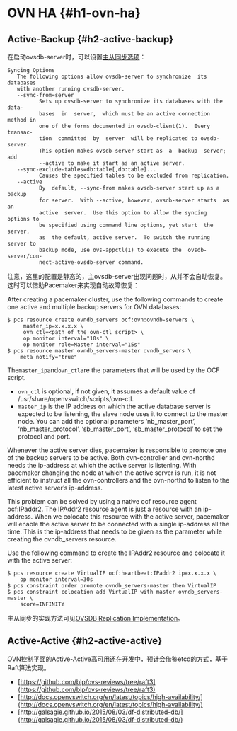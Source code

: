 # OVN HA {#h1-ovn-ha}

## Active-Backup {#h2-active-backup}

在启动ovsdb-server时，可以设置[主从同步选项](http://openvswitch.org/support/dist-docs/ovsdb-server.1.html)：

```
Syncing Options
   The following options allow ovsdb-server to synchronize  its  databases
   with another running ovsdb-server.
   --sync-from=server
          Sets up ovsdb-server to synchronize its databases with the data‐
          bases  in  server,  which must be an active connection method in
          one of the forms documented in ovsdb-client(1).  Every  transac‐
          tion  committed  by  server  will be replicated to ovsdb-server.
          This option makes ovsdb-server start as  a  backup  server;  add
          --active to make it start as an active server.
   --sync-exclude-tables=db:table[,db:table]...
          Causes the specified tables to be excluded from replication.
   --active
          By  default, --sync-from makes ovsdb-server start up as a backup
          for server.  With --active, however, ovsdb-server starts  as  an
          active  server.  Use this option to allow the syncing options to
          be specified using command line options, yet start  the  server,
          as  the default, active server.  To switch the running server to
          backup mode, use ovs-appctl(1) to execute the  ovsdb-server/con‐
          nect-active-ovsdb-server command.
```

注意，这里的配置是静态的，主ovsdb-server出现问题时，从并不会自动恢复。这时可以借助Pacemaker来实现自动故障恢复：

After creating a pacemaker cluster, use the following commands to create one active and multiple backup servers for OVN databases:

```
$ pcs resource create ovndb_servers ocf:ovn:ovndb-servers \
     master_ip=x.x.x.x \
     ovn_ctl=<path of the ovn-ctl script> \
     op monitor interval="10s" \
     op monitor role=Master interval="15s"
$ pcs resource master ovndb_servers-master ovndb_servers \
    meta notify="true"
```

The`master_ip`and`ovn_ctl`are the parameters that will be used by the OCF script.

* `ovn_ctl`
  is optional, if not given, it assumes a default value of /usr/share/openvswitch/scripts/ovn-ctl.
* `master_ip`
  is the IP address on which the active database server is expected to be listening, the slave node uses it to connect to the master node. You can add the optional parameters ‘nb\_master\_port’, ‘nb\_master\_protocol’, ‘sb\_master\_port’, ‘sb\_master\_protocol’ to set the protocol and port.

Whenever the active server dies, pacemaker is responsible to promote one of the backup servers to be active. Both ovn-controller and ovn-northd needs the ip-address at which the active server is listening. With pacemaker changing the node at which the active server is run, it is not efficient to instruct all the ovn-controllers and the ovn-northd to listen to the latest active server’s ip-address.

This problem can be solved by using a native ocf resource agent ocf:IPaddr2. The IPAddr2 resource agent is just a resource with an ip-address. When we colocate this resource with the active server, pacemaker will enable the active server to be connected with a single ip-address all the time. This is the ip-address that needs to be given as the parameter while creating the ovndb\_servers resource.

Use the following command to create the IPAddr2 resource and colocate it with the active server:

```
$ pcs resource create VirtualIP ocf:heartbeat:IPaddr2 ip=x.x.x.x \
    op monitor interval=30s
$ pcs constraint order promote ovndb_servers-master then VirtualIP
$ pcs constraint colocation add VirtualIP with master ovndb_servers-master \
    score=INFINITY
```

主从同步的实现方法可见[OVSDB Replication Implementation](http://docs.openvswitch.org/en/latest/topics/ovsdb-replication/)。



## Active-Active {#h2-active-active}

OVN控制平面的Active-Active高可用还在开发中，预计会借鉴etcd的方式，基于Raft算法实现。

* [https://github.com/blp/ovs-reviews/tree/raft3](https://github.com/blp/ovs-reviews/tree/raft3)
* [http://docs.openvswitch.org/en/latest/topics/high-availability/](http://docs.openvswitch.org/en/latest/topics/high-availability/)
* [http://galsagie.github.io/2015/08/03/df-distributed-db/](http://galsagie.github.io/2015/08/03/df-distributed-db/)



